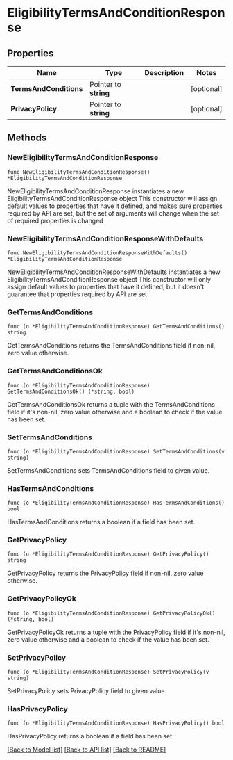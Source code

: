# EligibilityTermsAndConditionResponse

## Properties

Name | Type | Description | Notes
------------ | ------------- | ------------- | -------------
**TermsAndConditions** | Pointer to **string** |  | [optional] 
**PrivacyPolicy** | Pointer to **string** |  | [optional] 

## Methods

### NewEligibilityTermsAndConditionResponse

`func NewEligibilityTermsAndConditionResponse() *EligibilityTermsAndConditionResponse`

NewEligibilityTermsAndConditionResponse instantiates a new EligibilityTermsAndConditionResponse object
This constructor will assign default values to properties that have it defined,
and makes sure properties required by API are set, but the set of arguments
will change when the set of required properties is changed

### NewEligibilityTermsAndConditionResponseWithDefaults

`func NewEligibilityTermsAndConditionResponseWithDefaults() *EligibilityTermsAndConditionResponse`

NewEligibilityTermsAndConditionResponseWithDefaults instantiates a new EligibilityTermsAndConditionResponse object
This constructor will only assign default values to properties that have it defined,
but it doesn't guarantee that properties required by API are set

### GetTermsAndConditions

`func (o *EligibilityTermsAndConditionResponse) GetTermsAndConditions() string`

GetTermsAndConditions returns the TermsAndConditions field if non-nil, zero value otherwise.

### GetTermsAndConditionsOk

`func (o *EligibilityTermsAndConditionResponse) GetTermsAndConditionsOk() (*string, bool)`

GetTermsAndConditionsOk returns a tuple with the TermsAndConditions field if it's non-nil, zero value otherwise
and a boolean to check if the value has been set.

### SetTermsAndConditions

`func (o *EligibilityTermsAndConditionResponse) SetTermsAndConditions(v string)`

SetTermsAndConditions sets TermsAndConditions field to given value.

### HasTermsAndConditions

`func (o *EligibilityTermsAndConditionResponse) HasTermsAndConditions() bool`

HasTermsAndConditions returns a boolean if a field has been set.

### GetPrivacyPolicy

`func (o *EligibilityTermsAndConditionResponse) GetPrivacyPolicy() string`

GetPrivacyPolicy returns the PrivacyPolicy field if non-nil, zero value otherwise.

### GetPrivacyPolicyOk

`func (o *EligibilityTermsAndConditionResponse) GetPrivacyPolicyOk() (*string, bool)`

GetPrivacyPolicyOk returns a tuple with the PrivacyPolicy field if it's non-nil, zero value otherwise
and a boolean to check if the value has been set.

### SetPrivacyPolicy

`func (o *EligibilityTermsAndConditionResponse) SetPrivacyPolicy(v string)`

SetPrivacyPolicy sets PrivacyPolicy field to given value.

### HasPrivacyPolicy

`func (o *EligibilityTermsAndConditionResponse) HasPrivacyPolicy() bool`

HasPrivacyPolicy returns a boolean if a field has been set.


[[Back to Model list]](../README.md#documentation-for-models) [[Back to API list]](../README.md#documentation-for-api-endpoints) [[Back to README]](../README.md)


